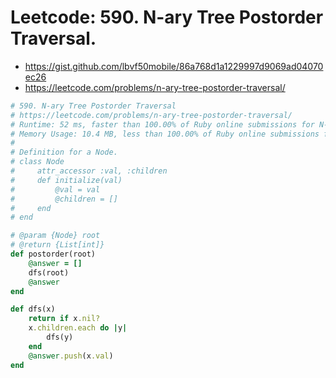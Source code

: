# Leetcode: 590. N-ary Tree Postorder Traversal.

- https://gist.github.com/lbvf50mobile/86a768d1a1229997d9069ad04070ec26
- https://leetcode.com/problems/n-ary-tree-postorder-traversal/

```Ruby
# 590. N-ary Tree Postorder Traversal
# https://leetcode.com/problems/n-ary-tree-postorder-traversal/
# Runtime: 52 ms, faster than 100.00% of Ruby online submissions for N-ary Tree Postorder Traversal.
# Memory Usage: 10.4 MB, less than 100.00% of Ruby online submissions for N-ary Tree Postorder Traversal.
#
# Definition for a Node.
# class Node
#     attr_accessor :val, :children
#     def initialize(val)
#         @val = val
#         @children = []
#     end
# end

# @param {Node} root
# @return {List[int]}
def postorder(root)
    @answer = []
    dfs(root)
    @answer
end

def dfs(x)
    return if x.nil?
    x.children.each do |y|
        dfs(y)
    end
    @answer.push(x.val)
end
```